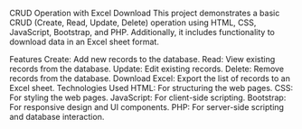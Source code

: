 CRUD Operation with Excel Download
This project demonstrates a basic CRUD (Create, Read, Update, Delete) operation using HTML, CSS, JavaScript, Bootstrap, and PHP. Additionally, it includes functionality to download data in an Excel sheet format.

Features
Create: Add new records to the database.
Read: View existing records from the database.
Update: Edit existing records.
Delete: Remove records from the database.
Download Excel: Export the list of records to an Excel sheet.
Technologies Used
HTML: For structuring the web pages.
CSS: For styling the web pages.
JavaScript: For client-side scripting.
Bootstrap: For responsive design and UI components.
PHP: For server-side scripting and database interaction.
